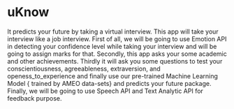 # uKnow

It predicts your future by taking a virtual interview. This app will take your interview like a job interview. First of all, we will be going to use Emotion API in detecting your confidence level while taking your interview and will be going to assign marks for that. Secondly, this app asks your some academic and other achievements. Thirdly it will ask you some questions to test your conscientiousness, agreeableness, extraversion, and openess_to_experience and finally use our pre-trained Machine Learning Model { trained by AMEO data-sets} and predicts your future package. Finally, we will be going to use Speech API and Text Analytic API for feedback purpose.
